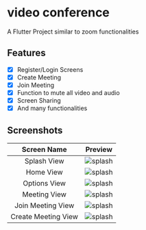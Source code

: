 # video conference

A Flutter Project similar to zoom functionalities

## Features

- [x] Register/Login Screens
- [x] Create Meeting
- [x] Join Meeting
- [x] Function to mute all video and audio
- [x] Screen Sharing
- [x] And many functionalities

## Screenshots

|     Screen Name     |                                                    Preview                                                    |
| :-----------------: | :-----------------------------------------------------------------------------------------------------------: |
|     Splash View     | ![splash](https://raw.githubusercontent.com/shashiben/flutter-video-conference/master/screenshots/splash.png) |
|      Home View      |   ![splash](https://raw.githubusercontent.com/shashiben/flutter-video-conference/master/screenshots/5.jpg)    |
|    Options View     |   ![splash](https://raw.githubusercontent.com/shashiben/flutter-video-conference/master/screenshots/1.jpg)    |
|    Meeting View     |   ![splash](https://raw.githubusercontent.com/shashiben/flutter-video-conference/master/screenshots/2.jpg)    |
|  Join Meeting View  |   ![splash](https://raw.githubusercontent.com/shashiben/flutter-video-conference/master/screenshots/3.jpg)    |
| Create Meeting View |   ![splash](https://raw.githubusercontent.com/shashiben/flutter-video-conference/master/screenshots/4.jpg)    |
